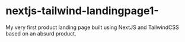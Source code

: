 # nextjs-tailwind-landingpage1-
My very first product landing page built using NextJS and TailwindCSS based on an absurd product.
